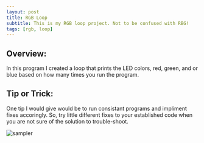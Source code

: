 ```yaml
---
layout: post
title: RGB Loop
subtitle: This is my RGB loop project. Not to be confused with RBG!  
tags: [rgb, loop]
---
```


## Overview:
In this program I created a loop that prints the LED colors, red, green, and or blue based on how many times you run the program. 

## Tip or Trick:
One tip I would give would be to run consistant programs and impliment fixes accoringly. So, try little different fixes to your established code when you are not sure of the solution to trouble-shoot.   

![sampler](https://luciasher.github.io/img/rgbloop.png)
